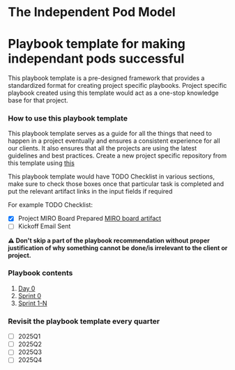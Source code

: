 # The Independent Pod Model

# Playbook template for making independant pods successful 
This playbook template is a pre-designed framework that provides a standardized format for creating project specific playbooks. Project specific playbook created using this template would act as a one-stop knowledge base for that project. 

### How to use this playbook template

This playbook template serves as a guide for all the things that need to happen in a project eventually and ensures a consistent experience for all our clients. It also ensures that all the projects are using the latest guidelines and best practices. Create a new project specific repository from this template using [this](https://docs.github.com/en/repositories/creating-and-managing-repositories/creating-a-repository-from-a-template)

This playbook template would have TODO Checklist in various sections, make sure to check those boxes once that particular task is completed and put the relevant artifact links in the input fields if required

For example
TODO Checklist:
- [x] Project MIRO Board Prepared [MIRO board artifact](https://miro.com/app/board/uXjVLy8lmks=/)
- [ ] Kickoff Email Sent

**⚠️ Don't skip a part of the playbook recommendation without proper justification of why something cannot be done/is irrelevant to the client or project.**

### Playbook contents

1. [Day 0](./day-0/README.md)
2. [Sprint 0](./sprint-0/README.md)
3. [Sprint 1-N](./sprint-1-n/README.md)


### Revisit the playbook template every quarter
- [ ] 2025Q1
- [ ] 2025Q2
- [ ] 2025Q3
- [ ] 2025Q4
